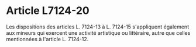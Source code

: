 # Article L7124-20

Les dispositions des articles L. 7124-13 à L. 7124-15 s'appliquent également aux mineurs qui exercent une activité artistique ou littéraire, autre que celles mentionnées à l'article L. 7124-12.